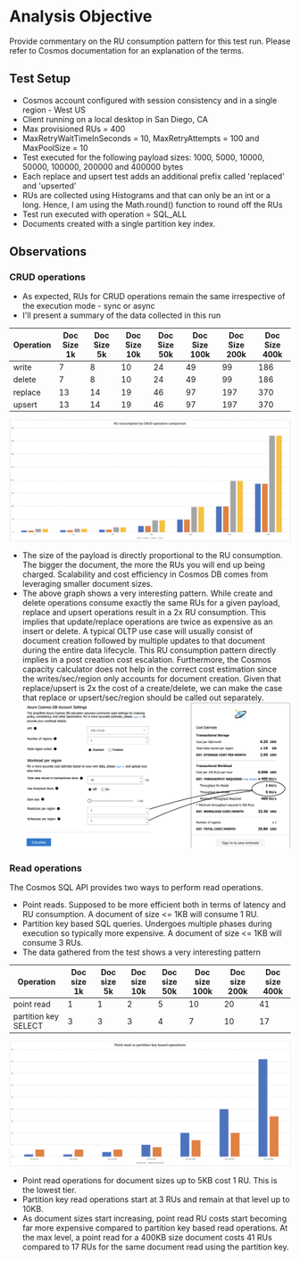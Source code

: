 # Analysis Objective
Provide commentary on the RU consumption pattern for this test run. Please refer to Cosmos documentation for an explanation of the terms.

## Test Setup
- Cosmos account configured with session consistency and in a single region - West US
- Client running on a local desktop in San Diego, CA
- Max provisioned RUs = 400
- MaxRetryWaitTimeInSeconds = 10, MaxRetryAttempts = 100 and MaxPoolSize = 10
- Test executed for the following payload sizes: 1000, 5000, 10000, 50000, 100000, 200000 and 400000 bytes
- Each replace and upsert test adds an additional prefix called 'replaced' and 'upserted'
- RUs are collected using Histograms and that can only be an int or a long. Hence, I am using the Math.round() function to round off the RUs
- Test run executed with operation = SQL_ALL 
- Documents created with a single partition key index.

## Observations

### CRUD operations
- As expected, RUs for CRUD operations remain the same irrespective of the execution mode - sync or async
- I'll present a summary of the data collected in this run

| Operation | Doc Size 1k | Doc Size 5k | Doc Size 10k | Doc Size 50k | Doc Size 100k | Doc Size 200k | Doc Size 400k |
| --- | --- | --- | --- | --- | --- | --- | --- |
| write | 7 | 8 | 10 | 24 | 49 | 99 | 186 |
| delete | 7 | 8 | 10 | 24 | 49 | 99 | 186 |
| replace | 13 | 14 | 19 | 46 | 97 | 197 | 370 |
| upsert | 13 | 14 | 19 | 46 | 97 | 197 | 370 |

![CRUD operations RU consumption](RU%20consumption%20by%20CRUD%20op.png)

- The size of the payload is directly proportional to the RU consumption. The bigger the document, the more the RUs you will end up being charged. Scalability and cost efficiency in Cosmos DB comes from leveraging smaller document sizes. 
- The above graph shows a very interesting pattern. While create and delete operations consume exactly the same RUs for a given payload, replace and upsert operations result in a 2x RU consumption. This implies that update/replace operations are twice as expensive as an insert or delete. A typical OLTP use case will usually consist of document creation followed by multiple updates to that document during the entire data lifecycle. This RU consumption pattern directly implies in a post creation cost escalation.
Furthermore, the Cosmos capacity calculator  does not help in the correct cost estimation since the writes/sec/region only accounts for document creation. Given that replace/upsert is 2x the cost of a create/delete, we can make the case that replace or upsert/sec/region should be called out separately.
 ![Cosmos capacity calculator](Cosmos%20Capacity%20Calculator.png)

### Read operations
The Cosmos SQL API provides two ways to perform read operations.
- Point reads. Supposed to be more efficient both in terms of latency and RU consumption. A document of size <= 1KB will consume 1 RU. 
- Partition key based SQL queries. Undergoes multiple phases during execution so typically more expensive. A document of size <= 1KB will consume 3 RUs.
- The data gathered from the test shows a very interesting pattern

| Operation | Doc size 1k | Doc size 5k | Doc size 10k | Doc size 50k | Doc size 100k | Doc size 200k | Doc size 400k |
| --- | --- | --- | --- | --- | --- | --- | --- |
| point read | 1 | 1 | 2 | 5 | 10 | 20 | 41 |
| partition key SELECT | 3 | 3 | 3 | 4 | 7 | 10 | 17 |

![Point read vs partition key RU consumption](Point%20read%20vs%20partition%20key%20ops.png)

- Point read operations for document sizes up to 5KB cost 1 RU. This is the lowest tier.
- Partition key read operations start at 3 RUs and remain at that level up to 10KB.
- As document sizes start increasing, point read RU costs start becoming far more expensive compared to partition key based read operations. At the max level, a point read for a 400KB size document costs 41 RUs compared to 17 RUs for the same document read using the partition key.
 
 

  
        



     




